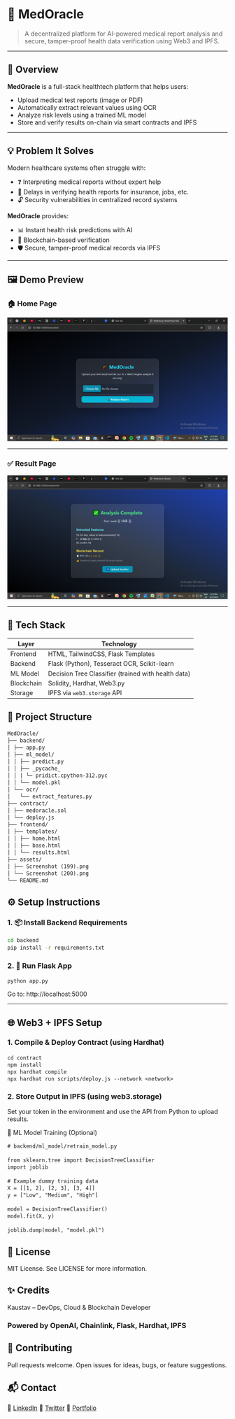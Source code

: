 # 🧬 MedOracle

> A decentralized platform for AI-powered medical report analysis and secure, tamper-proof health data verification using Web3 and IPFS.

---

## 🚀 Overview

**MedOracle** is a full-stack healthtech platform that helps users:
- Upload medical test reports (image or PDF)
- Automatically extract relevant values using OCR
- Analyze risk levels using a trained ML model
- Store and verify results on-chain via smart contracts and IPFS

---

## 💡 Problem It Solves

Modern healthcare systems often struggle with:

- ❓ Interpreting medical reports without expert help  
- 🐌 Delays in verifying health reports for insurance, jobs, etc.  
- 🔓 Security vulnerabilities in centralized record systems  

**MedOracle** provides:

- 📊 Instant health risk predictions with AI  
- 🔗 Blockchain-based verification  
- 🛡️ Secure, tamper-proof medical records via IPFS  

---

## 🖼️ Demo Preview

### 🏠 Home Page

![MedOracle Home](./assets/Screenshot%20(199).png)

---

### ✅ Result Page

![MedOracle Result](./assets/Screenshot%20(200).png)

---

## 🧪 Tech Stack

| Layer        | Technology |
|--------------|------------|
| Frontend     | HTML, TailwindCSS, Flask Templates |
| Backend      | Flask (Python), Tesseract OCR, Scikit-learn |
| ML Model     | Decision Tree Classifier (trained with health data) |
| Blockchain   | Solidity, Hardhat, Web3.py |
| Storage      | IPFS via `web3.storage` API |


## 📁 Project Structure
```
MedOracle/
├── backend/
│ ├── app.py
│ ├── ml_model/
│ │ ├── predict.py
│ │ ├── _pycache_
│ │ | └─ pridict.cpython-312.pyc
│ │ └── model.pkl
│ └── ocr/
│   └── extract_features.py
├── contract/
│ ├── medoracle.sol
│ └── deploy.js
├── frontend/
│ ├── templates/
│ │ ├── home.html
│ │ ├── base.html
│ │ └── results.html
├── assets/
│ ├── Screenshot (199).png
│ └── Screenshot (200).png
└── README.md

```

## ⚙️ Setup Instructions

### 1. 📦 Install Backend Requirements

```bash
cd backend
pip install -r requirements.txt
```
### 2. 🧠 Run Flask App
```
python app.py
```

Go to: http://localhost:5000

---

## 🌐 Web3 + IPFS Setup
### 1. Compile & Deploy Contract (using Hardhat)
```
cd contract
npm install
npx hardhat compile
npx hardhat run scripts/deploy.js --network <network>
```
### 2. Store Output in IPFS (using web3.storage)
Set your token in the environment and use the API from Python to upload results.

🧠 ML Model Training (Optional)
```
# backend/ml_model/retrain_model.py

from sklearn.tree import DecisionTreeClassifier
import joblib

# Example dummy training data
X = [[1, 2], [2, 3], [3, 4]]
y = ["Low", "Medium", "High"]

model = DecisionTreeClassifier()
model.fit(X, y)

joblib.dump(model, "model.pkl")
```

## 📝 License
MIT License. See LICENSE for more information.

## ✨ Credits
Kaustav – DevOps, Cloud & Blockchain Developer

### Powered by OpenAI, Chainlink, Flask, Hardhat, IPFS

## 🤝 Contributing
Pull requests welcome. Open issues for ideas, bugs, or feature suggestions.

## 📬 Contact
📨 [LinkedIn](https://www.linkedin.com/in/kaustav-dey-107593244)
📨 [Twitter](https://x.com/KaustavDey357)
📨 [Portfolio](https://kaustavdey357.github.io/)
